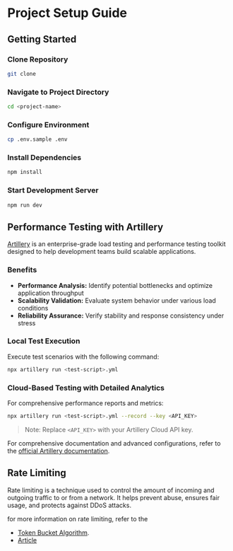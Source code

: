 # Project Setup Guide

## Getting Started

### Clone Repository

```bash
git clone
```

### Navigate to Project Directory

```bash
cd <project-name>
```

### Configure Environment

```bash
cp .env.sample .env
```

### Install Dependencies

```bash
npm install
```

### Start Development Server

```bash
npm run dev
```

## Performance Testing with Artillery

[Artillery](https://www.artillery.io/) is an enterprise-grade load testing and performance testing toolkit designed to help development teams build scalable applications.

### Benefits

- **Performance Analysis:** Identify potential bottlenecks and optimize application throughput
- **Scalability Validation:** Evaluate system behavior under various load conditions
- **Reliability Assurance:** Verify stability and response consistency under stress

### Local Test Execution

Execute test scenarios with the following command:

```bash
npx artillery run <test-script>.yml
```

### Cloud-Based Testing with Detailed Analytics

For comprehensive performance reports and metrics:

```bash
npx artillery run <test-script>.yml --record --key <API_KEY>
```

> Note: Replace `<API_KEY>` with your Artillery Cloud API key.

For comprehensive documentation and advanced configurations, refer to the [official Artillery documentation](https://www.artillery.io/docs/).

## Rate Limiting

Rate limiting is a technique used to control the amount of incoming and outgoing traffic to or from a network. It helps prevent abuse, ensures fair usage, and protects against DDoS attacks.

for more information on rate limiting, refer to the

- [Token Bucket Algorithm](https://www.geeksforgeeks.org/token-bucket-algorithm/).
- [Article](https://medium.com/@anil.goyal0057/rate-limiter-using-token-bucket-algorithm-9911f27ba182)
